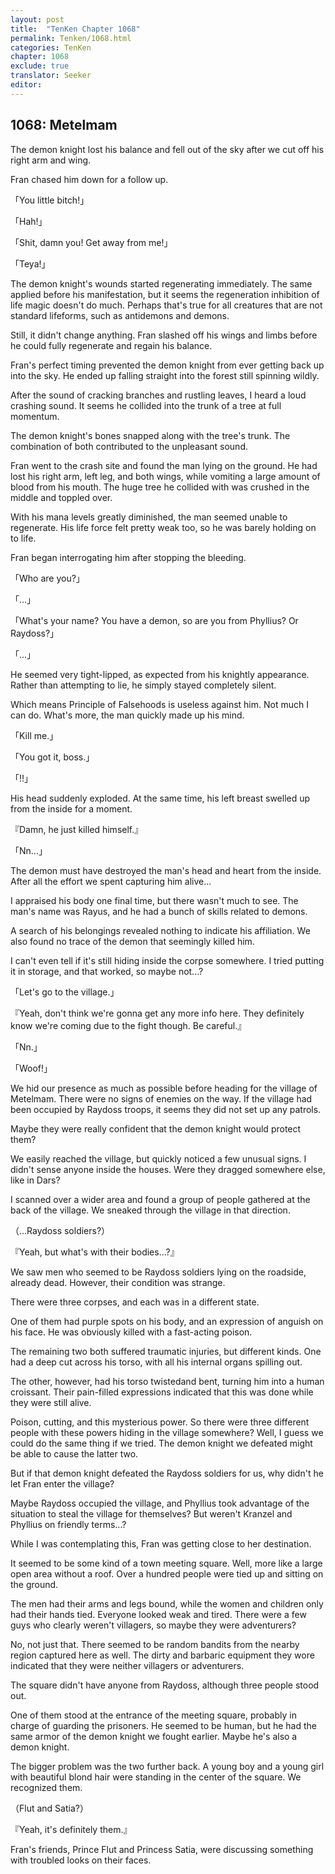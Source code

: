 ```yaml
---
layout: post
title:  "TenKen Chapter 1068"
permalink: Tenken/1068.html
categories: TenKen
chapter: 1068
exclude: true
translator: Seeker
editor: 
---
```

<h2>1068: Metelmam</h2>

The demon knight lost his balance and fell out of the sky after we cut off his right arm and wing.

Fran chased him down for a follow up.

「You little bitch!」

「Hah!」

「Shit, damn you! Get away from me!」

「Teya!」

The demon knight's wounds started regenerating immediately. The same applied before his manifestation, but it seems the regeneration inhibition of life magic doesn't do much. Perhaps that's true for all creatures that are not standard lifeforms, such as antidemons and demons.

Still, it didn't change anything. Fran slashed off his wings and limbs before he could fully regenerate and regain his balance.

Fran's perfect timing prevented the demon knight from ever getting back up into the sky. He ended up falling straight into the forest still spinning wildly.

After the sound of cracking branches and rustling leaves, I heard a loud crashing sound. It seems he collided into the trunk of a tree at full momentum.

The demon knight's bones snapped along with the tree's trunk. The combination of both contributed to the unpleasant sound.

Fran went to the crash site and found the man lying on the ground. He had lost his right arm, left leg, and both wings, while vomiting a large amount of blood from his mouth. The huge tree he collided with was crushed in the middle and toppled over.

With his mana levels greatly diminished, the man seemed unable to regenerate. His life force felt pretty weak too, so he was barely holding on to life.

Fran began interrogating him after stopping the bleeding.

「Who are you?」

「...」

「What's your name? You have a demon, so are you from Phyllius? Or Raydoss?」

「...」

He seemed very tight-lipped, as expected from his knightly appearance. Rather than attempting to lie, he simply stayed completely silent.

Which means Principle of Falsehoods is useless against him. Not much I can do. What's more, the man quickly made up his mind.

「Kill me.」

「You got it, boss.」

「!!」

His head suddenly exploded. At the same time, his left breast swelled up from the inside for a moment.

『Damn, he just killed himself.』

「Nn...」

The demon must have destroyed the man's head and heart from the inside. After all the effort we spent capturing him alive...

I appraised his body one final time, but there wasn't much to see. The man's name was Rayus, and he had a bunch of skills related to demons.

A search of his belongings revealed nothing to indicate his affiliation. We also found no trace of the demon that seemingly killed him.

I can't even tell if it's still hiding inside the corpse somewhere. I tried putting it in storage, and that worked, so maybe not...?

「Let's go to the village.」

『Yeah, don't think we're gonna get any more info here. They definitely know we're coming due to the fight though. Be careful.』

「Nn.」

「Woof!」

We hid our presence as much as possible before heading for the village of Metelmam. There were no signs of enemies on the way. If the village had been occupied by Raydoss troops, it seems they did not set up any patrols.

Maybe they were really confident that the demon knight would protect them?

We easily reached the village, but quickly noticed a few unusual signs. I didn't sense anyone inside the houses. Were they dragged somewhere else, like in Dars?

I scanned over a wider area and found a group of people gathered at the back of the village. We sneaked through the village in that direction.

（...Raydoss soldiers?）

『Yeah, but what's with their bodies...?』

We saw men who seemed to be Raydoss soldiers lying on the roadside, already dead. However, their condition was strange.

There were three corpses, and each was in a different state.

One of them had purple spots on his body, and an expression of anguish on his face. He was obviously killed with a fast-acting poison.

The remaining two both suffered traumatic injuries, but different kinds. One had a deep cut across his torso, with all his internal organs spilling out.

The other, however, had his torso twistedand bent, turning him into a human croissant. Their pain-filled expressions indicated that this was done while they were still alive.

Poison, cutting, and this mysterious power. So there were three different people with these powers hiding in the village somewhere? Well, I guess we could do the same thing if we tried. The demon knight we defeated might be able to cause the latter two.

But if that demon knight defeated the Raydoss soldiers for us, why didn't he let Fran enter the village?

Maybe Raydoss occupied the village, and Phyllius took advantage of the situation to steal the village for themselves? But weren't Kranzel and Phyllius on friendly terms...?

While I was contemplating this, Fran was getting close to her destination.

It seemed to be some kind of a town meeting square. Well, more like a large open area without a roof. Over a hundred people were tied up and sitting on the ground.

The men had their arms and legs bound, while the women and children only had their hands tied. Everyone looked weak and tired. There were a few guys who clearly weren't villagers, so maybe they were adventurers?

No, not just that. There seemed to be random bandits from the nearby region captured here as well. The dirty and barbaric equipment they wore indicated that they were neither villagers or adventurers.

The square didn't have anyone from Raydoss, although three people stood out.

One of them stood at the entrance of the meeting square, probably in charge of guarding the prisoners. He seemed to be human, but he had the same armor of the demon knight we fought earlier. Maybe he's also a demon knight.

The bigger problem was the two further back. A young boy and a young girl with beautiful blond hair were standing in the center of the square. We recognized them.

（Flut and Satia?）

『Yeah, it's definitely them.』

Fran's friends, Prince Flut and Princess Satia, were discussing something with troubled looks on their faces.

